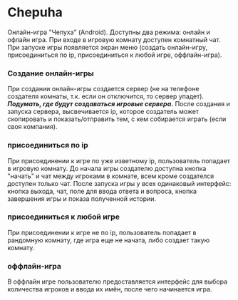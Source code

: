 # Chepuha

  Онлайн-игра "Чепуха" (Android). 
  Доступны два режима: онлайн и офлайн игра.
  При входе в игровую комнату доступен комнатный чат.
  При запуске игры появляется экран меню (создать онлайн-игру, присоединиться по ip, присоединиться к любой игре, оффлайн-игра).
### Создание онлайн-игры
  При создании онлайн-игры создается сервер (не на телефоне создателя комнаты, т.к. если он отключится, то сервер упадет). **_Подумать, где будут создаваться игровые сервера._** После создания и запуска сервера, высвечивается ip, которое создатель может скопировать и показать/отправить тем, с кем собирается играть (если своя компания).
### присоединиться по ip
  При присоединении к игре по уже изветному ip, пользователь попадает в игровую комнату. До начала игры создателю доступна кнопка "начать" и чат между игроками в комнате, всем кроме создателся доступен только чат. После запуска игры у всех одинаковый интерфейс: кнопка выхода, чат, поле для ввода ответа и вопроса, кнопка завершения игры и показа полученной истории.
### присоединиться к любой игре
  При присоединении к игре не по ip, пользователь попадает в рандомную комнату, где игра еще не начата, либо создает такую комнату.
### оффлайн-игра
  В оффлайн игре пользователю предоставляется интерфейс для выбора количества игроков и ввода их имён, после чего начинается игра.

